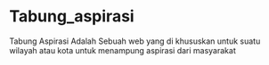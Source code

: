 # Tabung_aspirasi
Tabung Aspirasi Adalah Sebuah web yang di khususkan untuk suatu wilayah atau kota untuk menampung aspirasi dari masyarakat
